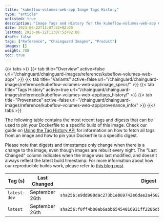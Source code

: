 ```yaml
---
title: "kubeflow-volumes-web-app Image Tags History"
type: "article"
unlisted: true
description: "Image Tags and History for the kubeflow-volumes-web-app Chainguard Image"
date: 2023-06-22T11:07:52+02:00
lastmod: 2023-06-22T11:07:52+02:00
draft: false
tags: ["Reference", "Chainguard Images", "Product"]
images: []
weight: 700
toc: true
---
```


{{< tabs >}}
{{< tab title="Overview" active=false url="/chainguard/chainguard-images/reference/kubeflow-volumes-web-app/" >}}
{{< tab title="Variants" active=false url="/chainguard/chainguard-images/reference/kubeflow-volumes-web-app/image_specs/" >}}
{{< tab title="Tags History" active=true url="/chainguard/chainguard-images/reference/kubeflow-volumes-web-app/tags_history/" >}}
{{< tab title="Provenance" active=false url="/chainguard/chainguard-images/reference/kubeflow-volumes-web-app/provenance_info/" >}}
{{</ tabs >}}

The following table contains the most recent tags and digests that can be used to pin your Dockerfile to a specific build of this image. Check our guide on [Using the Tag History API](/chainguard/chainguard-images/using-the-tag-history-api/) for information on how to fetch all tags from an image and how to pin your Dockerfile to a specific digest.

Please note that digests and timestamps only change when there is a change to the image, even though images are rebuilt every night. The "Last Changed" column indicates when the image was last modified, and doesn't always reflect the latest build timestamp. For more information about how our reproducible builds work, please refer to [this blog post](https://www.chainguard.dev/unchained/reproducing-chainguards-reproducible-image-builds).

| Tag (s)       | Last Changed   | Digest                                                                    |
|---------------|----------------|---------------------------------------------------------------------------|
|  `latest-dev` | September 26th | `sha256:e9dd900dac273b1e869742e6dae2a45027493aa26964f858a2f03166655d0e47` |
|  `latest`     | September 26th | `sha256:f0ff4b00ab6abb65454016931ff2286db92e511c7ee253b33bb5e62e558ee381` |

